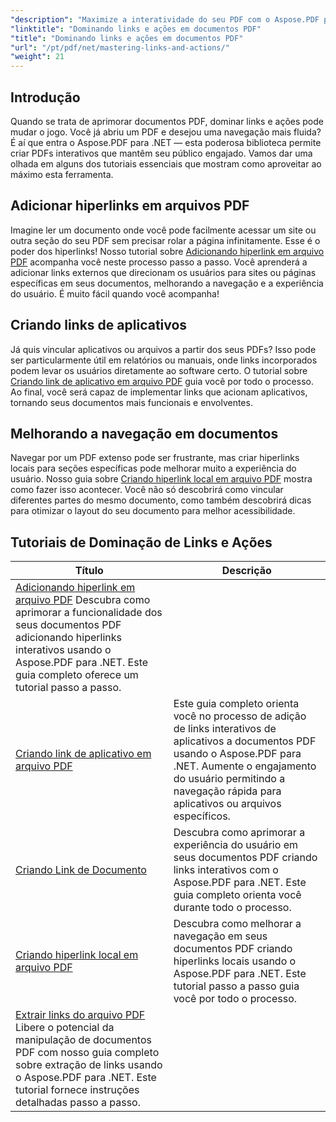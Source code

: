 ```yaml
---
"description": "Maximize a interatividade do seu PDF com o Aspose.PDF para .NET. Descubra como adicionar hiperlinks e aprimorar a navegação com nossos tutoriais passo a passo."
"linktitle": "Dominando links e ações em documentos PDF"
"title": "Dominando links e ações em documentos PDF"
"url": "/pt/pdf/net/mastering-links-and-actions/"
"weight": 21
---
```


## Introdução

Quando se trata de aprimorar documentos PDF, dominar links e ações pode mudar o jogo. Você já abriu um PDF e desejou uma navegação mais fluida? É aí que entra o Aspose.PDF para .NET — esta poderosa biblioteca permite criar PDFs interativos que mantêm seu público engajado. Vamos dar uma olhada em alguns dos tutoriais essenciais que mostram como aproveitar ao máximo esta ferramenta.

## Adicionar hiperlinks em arquivos PDF
Imagine ler um documento onde você pode facilmente acessar um site ou outra seção do seu PDF sem precisar rolar a página infinitamente. Esse é o poder dos hiperlinks! Nosso tutorial sobre [Adicionando hiperlink em arquivo PDF](./adding-hyperlink/) acompanha você neste processo passo a passo. Você aprenderá a adicionar links externos que direcionam os usuários para sites ou páginas específicas em seus documentos, melhorando a navegação e a experiência do usuário. É muito fácil quando você acompanha!

## Criando links de aplicativos
Já quis vincular aplicativos ou arquivos a partir dos seus PDFs? Isso pode ser particularmente útil em relatórios ou manuais, onde links incorporados podem levar os usuários diretamente ao software certo. O tutorial sobre [Criando link de aplicativo em arquivo PDF](./creating-application-link/) guia você por todo o processo. Ao final, você será capaz de implementar links que acionam aplicativos, tornando seus documentos mais funcionais e envolventes.

## Melhorando a navegação em documentos
Navegar por um PDF extenso pode ser frustrante, mas criar hiperlinks locais para seções específicas pode melhorar muito a experiência do usuário. Nosso guia sobre [Criando hiperlink local em arquivo PDF](./creating-local-hyperlink/) mostra como fazer isso acontecer. Você não só descobrirá como vincular diferentes partes do mesmo documento, como também descobrirá dicas para otimizar o layout do seu documento para melhor acessibilidade.

## Tutoriais de Dominação de Links e Ações
| Título | Descrição |
| --- | --- | 
| [Adicionando hiperlink em arquivo PDF](./adding-hyperlink/) Descubra como aprimorar a funcionalidade dos seus documentos PDF adicionando hiperlinks interativos usando o Aspose.PDF para .NET. Este guia completo oferece um tutorial passo a passo. |  
| [Criando link de aplicativo em arquivo PDF](./creating-application-link/) | Este guia completo orienta você no processo de adição de links interativos de aplicativos a documentos PDF usando o Aspose.PDF para .NET. Aumente o engajamento do usuário permitindo a navegação rápida para aplicativos ou arquivos específicos. |  
| [Criando Link de Documento](./creating-document-link/) | Descubra como aprimorar a experiência do usuário em seus documentos PDF criando links interativos com o Aspose.PDF para .NET. Este guia completo orienta você durante todo o processo. |  
| [Criando hiperlink local em arquivo PDF](./creating-local-hyperlink/) | Descubra como melhorar a navegação em seus documentos PDF criando hiperlinks locais usando o Aspose.PDF para .NET. Este tutorial passo a passo guia você por todo o processo. |  
| [Extrair links do arquivo PDF](./extract-links-from-pdf-file/) Libere o potencial da manipulação de documentos PDF com nosso guia completo sobre extração de links usando o Aspose.PDF para .NET. Este tutorial fornece instruções detalhadas passo a passo. |